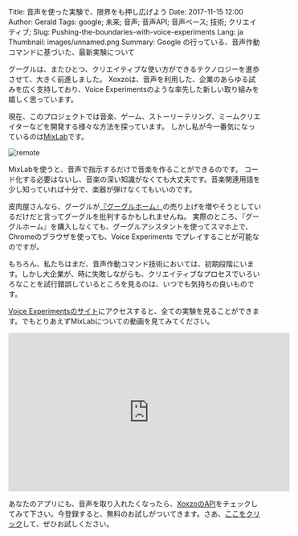 Title: 音声を使った実験で、限界をも押し広げよう
Date: 2017-11-15 12:00
Author: Gerald
Tags: google; 未来; 音声; 音声API; 音声ベース; 技術; クリエイティブ;
Slug: Pushing-the-boundaries-with-voice-experiments 
Lang: ja 
Thumbnail: images/unnamed.png
Summary: Google の行っている、音声作動コマンドに基づいた、最新実験について

グーグルは、またひとつ、クリエイティブな使い方ができるテクノロジーを進歩させて、大きく前進しました。
Xoxzoは、音声を利用した、企業のあらゆる試みを広く支持しており、Voice Experimentsのような率先した新しい取り組みを嬉しく思っています。

現在、このプロジェクトでは音楽、ゲーム、ストーリーテリング、ミームクリエイターなどを開発する様々な方法を探っています。
しかし私が今一番気になっているのは[MixLab](https://experiments.withgoogle.com/voice/mixlab)です。

![remote](/images/unnamed.png)

MixLabを使うと、音声で指示するだけで音楽を作ることができるのです。
コード化する必要はないし、音楽の深い知識がなくても大丈夫です。音楽関連用語を少し知っていれば十分で、楽器が弾けなくてもいいのです。

皮肉屋さんなら、グーグルが[『グーグルホーム』](https://store.google.com/product/google_home)の売り上げを増やそうとしているだけだと言ってグーグルを批判するかもしれませんね。
実際のところ、『グーグルホーム』を購入しなくても、グーグルアシスタントを使ってスマホ上で、Chromeのブラウザを使っても、Voice Experiments でプレイすることが可能なのですが。

もちろん、私たちはまだ、音声作動コマンド技術においては、初期段階にいます。しかし大企業が、時に失敗しながらも、クリエイティブなプロセスでいろいろなことを試行錯誤しているところを見るのは、いつでも気持ちの良いものです。

[Voice Experimentsのサイト](https://experiments.withgoogle.com/voice)にアクセスすると、全ての実験を見ることができます。でもとりあえずMixLabについての動画を見てみてください。

<iframe width="560" height="315" src="https://www.youtube.com/embed/rSc3VoXWMHc" frameborder="0" allowfullscreen></iframe>

あなたのアプリにも、音声を取り入れたくなったら、[XoxzoのAPI](http://docs.xoxzo.com/ja/)をチェックしてみて下さい。今登録すると、無料のお試しがついてきます。さあ、[ここをクリック](https://www.xoxzo.com/ja/about/voice-api/)して、ぜひお試しください。

